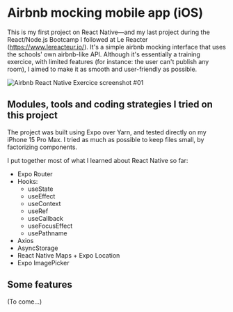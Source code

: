 # Airbnb mocking mobile app (iOS)

This is my first project on React Native—and my last project during the React/Node.js Bootcamp I followed at Le Reacter (https://www.lereacteur.io/).
It's a simple airbnb mocking interface that uses the schools' own airbnb-like API.
Although it's essentially a training exercice, with limited features (for instance: the user can't publish any room), I aimed to make it as smooth and user-friendly as possible.

![Airbnb React Native Exercice screenshot #01](https://res.cloudinary.com/dig08y2ym/image/upload/v1741454986/airbnb-exercice-screenshot-01_qqsnms.jpg)

## Modules, tools and coding strategies I tried on this project

The project was built using Expo over Yarn, and tested directly on my iPhone 15 Pro Max.
I tried as much as possible to keep files small, by factorizing components.

I put together most of what I learned about React Native so far:

- Expo Router
- Hooks:
  - useState
  - useEffect
  - useContext
  - useRef
  - useCallback
  - useFocusEffect
  - usePathname
- Axios
- AsyncStorage
- React Native Maps + Expo Location
- Expo ImagePicker

## Some features

(To come...)
